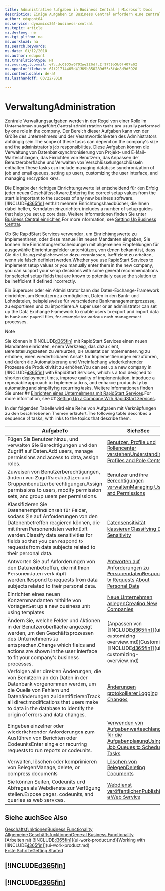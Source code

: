 ```yaml
---
title: Administrative Aufgaben in Business Central | Microsoft Docs
description: Einige Aufgaben in Business Central erfordern eine zentrale Administration und Einrichtung. Erfahren, welche das sind und was zu tun ist.
author: edupont04
ms.service: dynamics365-business-central
ms.topic: article
ms.devlang: na
ms.tgt_pltfrm: na
ms.workload: na
ms.search.keywords: 
ms.date: 03/12/2018
ms.author: edupont
ms.translationtype: HT
ms.sourcegitcommit: e7dcdc0935a8793ae226dfc2f9709b5b8f487a62
ms.openlocfilehash: 61b21714465d41369b850289d55c3f4e8d9d5920
ms.contentlocale: de-at
ms.lasthandoff: 03/22/2018

---
```

# <a name="administration"></a><span data-ttu-id="1ac47-104">Verwaltung</span><span class="sxs-lookup"><span data-stu-id="1ac47-104">Administration</span></span>
<span data-ttu-id="1ac47-105">Zentrale Verwaltungsaufgaben werden in der Regel von einer Rolle im Unternehmen ausgeführt.</span><span class="sxs-lookup"><span data-stu-id="1ac47-105">Central administration tasks are usually performed by one role in the company.</span></span> <span data-ttu-id="1ac47-106">Der Bereich dieser Aufgaben kann von der Größe des Unternehmens und der Verantwortlichkeiten des Administrators abhängig sein.</span><span class="sxs-lookup"><span data-stu-id="1ac47-106">The scope of these tasks can depend on the company's size and the administrator's job responsibilities.</span></span> <span data-ttu-id="1ac47-107">Diese Aufgaben können die Verwaltung von Datenbanksynchronisierung von Projekt- und E-Mail-Warteschlangen, das Einrichten von Benutzern, das Anpassen der Benutzeroberfläche und Verwalten von Verschlüsselungsschlüsseln enthalten.</span><span class="sxs-lookup"><span data-stu-id="1ac47-107">These tasks can include managing database synchronization of job and email queues, setting up users, customizing the user interface, and managing encryption keys.</span></span>  

<span data-ttu-id="1ac47-108">Die Eingabe der richtigen Einrichtungswerte ist entscheidend für den Erfolg jeder neuen Geschäftssoftware.</span><span class="sxs-lookup"><span data-stu-id="1ac47-108">Entering the correct setup values from the start is important to the success of any new business software.</span></span> [!INCLUDE[d365fin](includes/d365fin_md.md)]<span data-ttu-id="1ac47-109"> enthält mehrere Einrichtungshandbücher, die Ihnen dabei helfen, Kerndaten einzurichten.</span><span class="sxs-lookup"><span data-stu-id="1ac47-109"> includes a number of setup guides that help you set up core data.</span></span> <span data-ttu-id="1ac47-110">Weitere Informationen finden Sie unter [Business Central einrichten](setup.md).</span><span class="sxs-lookup"><span data-stu-id="1ac47-110">For more information, see [Setting Up Business Central](setup.md).</span></span>

<span data-ttu-id="1ac47-111">Ob Sie RapidStart Services verwenden, um Einrichtungswerte zu implementieren, oder diese manuell im neuen Mandanten eingeben, Sie können Ihre Einrichtungsentscheidungen mit allgemeinen Empfehlungen für ausgewählte Einrichtungsfelder unterstützen, von denen bekannt ist, dass Sie die Lösung möglicherweise dazu veranlassen, ineffizient zu arbeiten, wenn sie falsch definiert werden.</span><span class="sxs-lookup"><span data-stu-id="1ac47-111">Whether you use RapidStart Services to implement setup values or you manually enter them in the new company, you can support your setup decisions with some general recommendations for selected setup fields that are known to potentially cause the solution to be inefficient if defined incorrectly.</span></span>  

<span data-ttu-id="1ac47-112">Ein Superuser oder ein Administrator kann das Daten-Exchange-Framework einrichten, um Benutzern zu ermöglichen, Daten in den Bank- und Lohndateien, beispielsweise für verschiedene Bankmanagementprozesse, zu exportieren und zu importieren.</span><span class="sxs-lookup"><span data-stu-id="1ac47-112">A super user or an administrator can set up the Data Exchange Framework to enable users to export and import data in bank and payroll files, for example for various cash management processes.</span></span>

> [!NOTE]
> <span data-ttu-id="1ac47-113">Sie können in [!INCLUDE[d365fin](includes/d365fin_md.md)] mit RapidStart Services einen neuen Mandanten einrichten, einem Werkzeug, das dazu dient, Bereitstellungszeiten zu verkürzen, die Qualität der Implementierung zu erhöhen, einen wiederholbaren Ansatz für Implementierungen einzuführen, und durch die Automatisierung und Vereinfachung wiederkehrender Prozesse die Produktivität zu erhöhen.</span><span class="sxs-lookup"><span data-stu-id="1ac47-113">You can set up a new company in [!INCLUDE[d365fin](includes/d365fin_md.md)] with RapidStart Services, which is a tool designed to shorten deployment times, improve quality of implementation, introduce a repeatable approach to implementations, and enhance productivity by automating and simplifying recurring tasks.</span></span> <span data-ttu-id="1ac47-114">Weitere Informationen finden Sie unter ## [Einrichten eines Unternehmens mit RapidStart Services](admin-set-up-a-company-with-rapidstart.md).</span><span class="sxs-lookup"><span data-stu-id="1ac47-114">For more information, see ## [Setting Up a Company With RapidStart Services](admin-set-up-a-company-with-rapidstart.md).</span></span>

<span data-ttu-id="1ac47-115">In der folgenden Tabelle wird eine Reihe von Aufgaben mit Verknüpfungen zu den beschriebenen Themen erläutert.</span><span class="sxs-lookup"><span data-stu-id="1ac47-115">The following table describes a sequence of tasks, with links to the topics that describe them.</span></span>   

|<span data-ttu-id="1ac47-116">**Aufgabe**</span><span class="sxs-lookup"><span data-stu-id="1ac47-116">**To**</span></span>|<span data-ttu-id="1ac47-117">**Siehe**</span><span class="sxs-lookup"><span data-stu-id="1ac47-117">**See**</span></span>|  
|------------|-------------|  
|<span data-ttu-id="1ac47-118">Fügen Sie Benutzer hinzu, und verwalten Sie Berechtigungen und den Zugriff auf Daten.</span><span class="sxs-lookup"><span data-stu-id="1ac47-118">Add users, manage permissions and access to data, assign roles.</span></span>|[<span data-ttu-id="1ac47-119">Benutzer, Profile und Rollencenter verstehen</span><span class="sxs-lookup"><span data-stu-id="1ac47-119">Understanding Profiles and Role Centers</span></span>](admin-users-profiles-roles.md)|  
|<span data-ttu-id="1ac47-120">Zuweisen von Benutzerberechtigungen, ändern von Zugriffsrechtsätzen und Gruppenbenutzerberechtigungen.</span><span class="sxs-lookup"><span data-stu-id="1ac47-120">Assign permissions to users, modify permission sets, and group users per permissions.</span></span>|[<span data-ttu-id="1ac47-121">Benutzer und ihre Berechtigungen verwalten</span><span class="sxs-lookup"><span data-stu-id="1ac47-121">Managing Users and Permissions</span></span>](ui-how-users-permissions.md)|
|<span data-ttu-id="1ac47-122">Klassifizieren Sie Datenenempfindlichkeit für Felder, sodass Sie auf Anforderungen von den Datenenbetreffen reagieren können, die mit ihren Personendaten verknüpft werden.</span><span class="sxs-lookup"><span data-stu-id="1ac47-122">Classify data sensitivities for fields so that you can respond to requests from data subjects related to their personal data.</span></span>|[<span data-ttu-id="1ac47-123">Datensensitivität klassieren</span><span class="sxs-lookup"><span data-stu-id="1ac47-123">Classifying Data Sensitivity</span></span>](admin-classifying-data-sensitivity.md)|
|<span data-ttu-id="1ac47-124">Antworten Sie auf Anforderungen von den Datenenbetreffen, die mit Ihren Personendaten verknüpft werden.</span><span class="sxs-lookup"><span data-stu-id="1ac47-124">Respond to requests from data subjects related to their personal data.</span></span>|[<span data-ttu-id="1ac47-125">Antworten auf Anforderungen zu Personendaten</span><span class="sxs-lookup"><span data-stu-id="1ac47-125">Responding to Requests About Personal Data</span></span>](admin-responding-to-requests-about-personal-data.md)|
|<span data-ttu-id="1ac47-126">Einrichten eines neuen Konzernmandanten mithilfe von Vorlagen</span><span class="sxs-lookup"><span data-stu-id="1ac47-126">Set up a new business unit using templates</span></span>|[<span data-ttu-id="1ac47-127">Neue Unternehmen anlegen</span><span class="sxs-lookup"><span data-stu-id="1ac47-127">Creating New Companies</span></span>](about-new-company.md)|
|<span data-ttu-id="1ac47-128">Ändern Sie, welche Felder und Aktionen in der Benutzeroberfläche angezeigt werden, um den Geschäftsprozessen des Unternehmens zu entsprechen.</span><span class="sxs-lookup"><span data-stu-id="1ac47-128">Change which fields and actions are shown in the user interface to fit your company's business processes.</span></span> |<span data-ttu-id="1ac47-129">[Anpassen von [!INCLUDE[d365fin](includes/d365fin_md.md)]](ui-customizing-overview.md)</span><span class="sxs-lookup"><span data-stu-id="1ac47-129">[Customizing [!INCLUDE[d365fin](includes/d365fin_md.md)]](ui-customizing-overview.md)</span></span> |
|<span data-ttu-id="1ac47-130">Verfolgen aller direkten Änderungen, die von Benutzern an den Daten in der Datenbank vorgenommen werden, um die Quelle von Fehlern und Datenänderungen zu identifizieren</span><span class="sxs-lookup"><span data-stu-id="1ac47-130">Track all direct modifications that users make to data in the database to identify the origin of errors and data changes.</span></span>|[<span data-ttu-id="1ac47-131">Änderungen protokollieren</span><span class="sxs-lookup"><span data-stu-id="1ac47-131">Logging Changes</span></span>](across-log-changes.md)|  
|<span data-ttu-id="1ac47-132">Eingeben einzelner oder wiederkehrender Anforderungen zum Ausführen von Berichten oder Codeunits</span><span class="sxs-lookup"><span data-stu-id="1ac47-132">Enter single or recurring requests to run reports or codeunits.</span></span>|[<span data-ttu-id="1ac47-133">Verwenden von Aufgabenwarteschlangen für die Aufgabenplanung</span><span class="sxs-lookup"><span data-stu-id="1ac47-133">Using Job Queues to Schedule Tasks</span></span>](admin-job-queues-schedule-tasks.md)|  
|<span data-ttu-id="1ac47-134">Verwalten, löschen oder komprimieren von Belegen</span><span class="sxs-lookup"><span data-stu-id="1ac47-134">Manage, delete, or compress documents</span></span>|[<span data-ttu-id="1ac47-135">Löschen von Belegen</span><span class="sxs-lookup"><span data-stu-id="1ac47-135">Deleting Documents</span></span>](admin-manage-documents.md)|  
|<span data-ttu-id="1ac47-136">Sie können Seiten, Codeunits und Abfragen als Webdienste zur Verfügung stellen.</span><span class="sxs-lookup"><span data-stu-id="1ac47-136">Expose pages, codeunits, and queries as web services.</span></span>|[<span data-ttu-id="1ac47-137">Webdienst veröffentlichen</span><span class="sxs-lookup"><span data-stu-id="1ac47-137">Publishing a Web Service</span></span>](across-how-publish-web-service.md)|

## <a name="see-also"></a><span data-ttu-id="1ac47-138">Siehe auch</span><span class="sxs-lookup"><span data-stu-id="1ac47-138">See Also</span></span>
[<span data-ttu-id="1ac47-139">Geschäftsfunktionen</span><span class="sxs-lookup"><span data-stu-id="1ac47-139">Business Functionality</span></span>](across-business-functionality.md)  
[<span data-ttu-id="1ac47-140">Allgemeine Geschäftsfunktionen</span><span class="sxs-lookup"><span data-stu-id="1ac47-140">General Business Functionality</span></span>](ui-across-business-areas.md)  
<span data-ttu-id="1ac47-141">[Arbeiten mit [!INCLUDE[d365fin](includes/d365fin_md.md)]](ui-work-product.md)</span><span class="sxs-lookup"><span data-stu-id="1ac47-141">[Working with [!INCLUDE[d365fin](includes/d365fin_md.md)]](ui-work-product.md)</span></span>  
[<span data-ttu-id="1ac47-142">Erste Schritte</span><span class="sxs-lookup"><span data-stu-id="1ac47-142">Getting Started</span></span>](product-get-started.md)  

## [!INCLUDE[d365fin](includes/free_trial_md.md)]  
## [!INCLUDE[d365fin](includes/training_link_md.md)]

